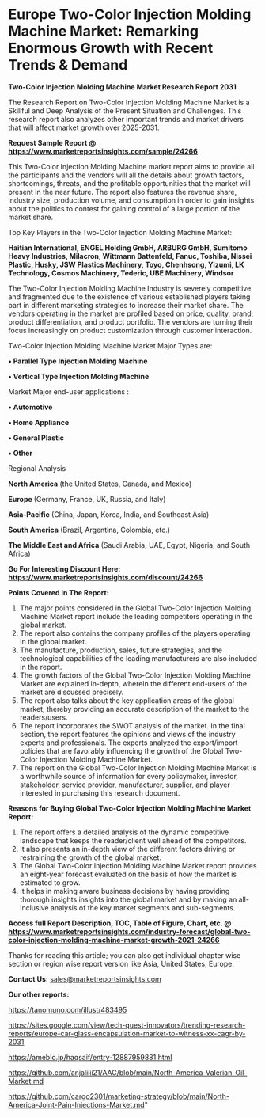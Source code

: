 # Europe Two-Color Injection Molding Machine Market: Remarking Enormous Growth with Recent Trends & Demand

<strong>Two-Color Injection Molding Machine Market Research Report 2031</strong>

The Research Report on Two-Color Injection Molding Machine Market is a Skillful and Deep Analysis of the Present Situation and Challenges. This research report also analyzes other important trends and market drivers that will affect market growth over 2025-2031.

<strong>Request Sample Report @ <a href=https://www.marketreportsinsights.com/sample/24266>https://www.marketreportsinsights.com/sample/24266</a></strong>

This Two-Color Injection Molding Machine market report aims to provide all the participants and the vendors will all the details about growth factors, shortcomings, threats, and the profitable opportunities that the market will present in the near future. The report also features the revenue share, industry size, production volume, and consumption in order to gain insights about the politics to contest for gaining control of a large portion of the market share.

Top Key Players in the Two-Color Injection Molding Machine Market:

<strong>Haitian International, ENGEL Holding GmbH, ARBURG GmbH, Sumitomo Heavy Industries, Milacron, Wittmann Battenfeld, Fanuc, Toshiba, Nissei Plastic, Husky, JSW Plastics Machinery, Toyo, Chenhsong, Yizumi, LK Technology, Cosmos Machinery, Tederic, UBE Machinery, Windsor</strong>

The Two-Color Injection Molding Machine Industry is severely competitive and fragmented due to the existence of various established players taking part in different marketing strategies to increase their market share. The vendors operating in the market are profiled based on price, quality, brand, product differentiation, and product portfolio. The vendors are turning their focus increasingly on product customization through customer interaction.

Two-Color Injection Molding Machine Market Major Types are:

<strong>• Parallel Type Injection Molding Machine

• Vertical Type Injection Molding Machine</strong>

Market Major end-user applications :

<strong>• Automotive

• Home Appliance

• General Plastic

• Other</strong>

Regional Analysis

</u><strong><b>North America</b></strong> (the United States, Canada, and Mexico)

<strong><b>Europe </b></strong>(Germany, France, UK, Russia, and Italy)

<strong><b>Asia-Pacific</b></strong> (China, Japan, Korea, India, and Southeast Asia)

<strong><b>South America</b></strong> (Brazil, Argentina, Colombia, etc.)

<strong><b>The Middle East and Africa</b></strong> (Saudi Arabia, UAE, Egypt, Nigeria, and South Africa)

<strong>Go For Interesting Discount Here: <a href=https://www.marketreportsinsights.com/discount/24266>https://www.marketreportsinsights.com/discount/24266</a></strong>

<strong>Points Covered in The Report:</strong>
<ol>
  <li>The major points considered in the Global Two-Color Injection Molding Machine Market report include the leading competitors operating in the global market.</li>
  <li>The report also contains the company profiles of the players operating in the global market.</li>
  <li>The manufacture, production, sales, future strategies, and the technological capabilities of the leading manufacturers are also included in the report.</li>
  <li>The growth factors of the Global Two-Color Injection Molding Machine Market are explained in-depth, wherein the different end-users of the market are discussed precisely.</li>
  <li>The report also talks about the key application areas of the global market, thereby providing an accurate description of the market to the readers/users.</li>
  <li>The report incorporates the SWOT analysis of the market. In the final section, the report features the opinions and views of the industry experts and professionals. The experts analyzed the export/import policies that are favorably influencing the growth of the Global Two-Color Injection Molding Machine Market.</li>
  <li>The report on the Global Two-Color Injection Molding Machine Market is a worthwhile source of information for every policymaker, investor, stakeholder, service provider, manufacturer, supplier, and player interested in purchasing this research document.</li>
</ol>
<strong>Reasons for Buying Global Two-Color Injection Molding Machine Market Report:</strong>

<ol>
  <li>The report offers a detailed analysis of the dynamic competitive landscape that keeps the reader/client well ahead of the competitors.</li>
  <li>It also presents an in-depth view of the different factors driving or restraining the growth of the global market.</li>
  <li>The Global Two-Color Injection Molding Machine Market report provides an eight-year forecast evaluated on the basis of how the market is estimated to grow.</li>
  <li>It helps in making aware business decisions by having providing thorough insights insights into the global market and by making an all-inclusive analysis of the key market segments and sub-segments.</li>
</ol>
<strong>Access full Report Description, TOC, Table of Figure, Chart, etc. @ <a href=https://www.marketreportsinsights.com/industry-forecast/global-two-color-injection-molding-machine-market-growth-2021-24266>https://www.marketreportsinsights.com/industry-forecast/global-two-color-injection-molding-machine-market-growth-2021-24266</a></strong>


Thanks for reading this article; you can also get individual chapter wise section or region wise report version like Asia, United States, Europe.

<strong>Contact Us:</strong>
sales@marketreportsinsights.com

<strong>Our other reports:</strong>

<a href=https://tanomuno.com/illust/483495>https://tanomuno.com/illust/483495</a>

<a href=https://sites.google.com/view/tech-quest-innovators/trending-research-reports/europe-car-glass-encapsulation-market-to-witness-xx-cagr-by-2031>https://sites.google.com/view/tech-quest-innovators/trending-research-reports/europe-car-glass-encapsulation-market-to-witness-xx-cagr-by-2031</a>

<a href=https://ameblo.jp/haqsaif/entry-12887959881.html>https://ameblo.jp/haqsaif/entry-12887959881.html</a>

<a href=https://github.com/anjaliiii21/AAC/blob/main/North-America-Valerian-Oil-Market.md>https://github.com/anjaliiii21/AAC/blob/main/North-America-Valerian-Oil-Market.md</a>

<a href=https://github.com/cargo2301/marketing-strategy/blob/main/North-America-Joint-Pain-Injections-Market.md>https://github.com/cargo2301/marketing-strategy/blob/main/North-America-Joint-Pain-Injections-Market.md</a>"
